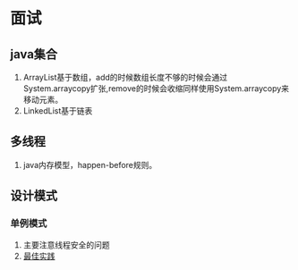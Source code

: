 # 面试

## java集合

1. ArrayList基于数组，add的时候数组长度不够的时候会通过System.arraycopy扩张,remove的时候会收缩同样使用System.arraycopy来移动元素。
2. LinkedList基于链表

## 多线程

1. java内存模型，happen-before规则。

## 设计模式

### 单例模式

1. 主要注意线程安全的问题
2. [最佳实践](https://gist.github.com/imlinux/22dbefb508f790d5e84575a2e62ae08a)


